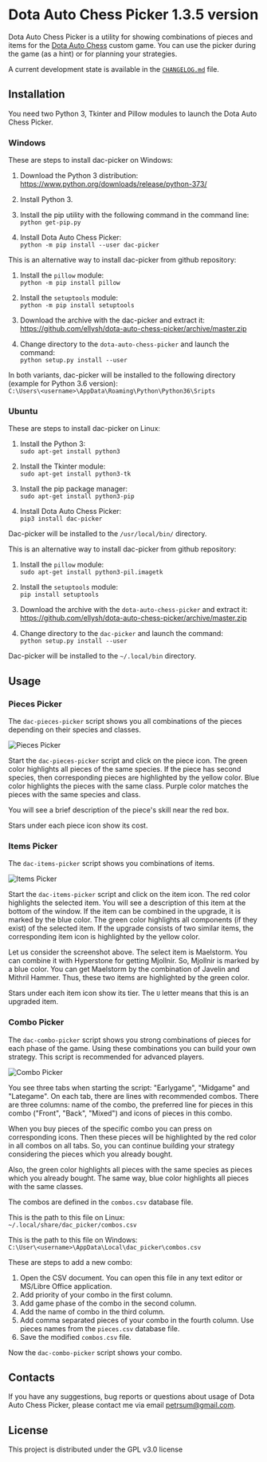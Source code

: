 # Dota Auto Chess Picker 1.3.5 version

Dota Auto Chess Picker is a utility for showing combinations of pieces and items for the [Dota Auto Chess](https://steamcommunity.com/sharedfiles/filedetails/?id=1613886175) custom game. You can use the picker during the game (as a hint) or for planning your strategies.

A current development state is available in the [`CHANGELOG.md`](CHANGELOG.md) file.

## Installation

You need two Python 3, Tkinter and Pillow modules to launch the Dota Auto Chess Picker.

### Windows

These are steps to install dac-picker on Windows:

1. Download the Python 3 distribution:<br/>
https://www.python.org/downloads/release/python-373/

2. Install Python 3.

3. Install the pip utility with the following command in the command line:<br/>
`python get-pip.py`

4. Install Dota Auto Chess Picker:<br/>
`python -m pip install --user dac-picker`

This is an alternative way to install dac-picker from github repository:

1. Install the `pillow` module:<br/>
`python -m pip install pillow`

2. Install the `setuptools` module:<br/>
`python -m pip install setuptools`

3. Download the archive with the dac-picker and extract it:<br/>
https://github.com/ellysh/dota-auto-chess-picker/archive/master.zip

4. Change directory to the `dota-auto-chess-picker` and launch the command:<br/>
`python setup.py install --user`

In both variants, dac-picker will be installed to the following directory (example for Python 3.6 version):<br/>
`C:\Users\<username>\AppData\Roaming\Python\Python36\Sripts`

### Ubuntu

These are steps to install dac-picker on Linux:

1. Install the Python 3:<br/>
`sudo apt-get install python3`

2. Install the Tkinter module:<br/>
`sudo apt-get install python3-tk`

3. Install the pip package manager:<br/>
`sudo apt-get install python3-pip`

4. Install Dota Auto Chess Picker:<br/>
`pip3 install dac-picker`

Dac-picker will be installed to the `/usr/local/bin/` directory.

This is an alternative way to install dac-picker from github repository:

1. Install the `pillow` module:<br/>
`sudo apt-get install python3-pil.imagetk`

2. Install the `setuptools` module:<br/>
`pip install setuptools`

3. Download the archive with the `dota-auto-chess-picker` and extract it:<br/>
https://github.com/ellysh/dota-auto-chess-picker/archive/master.zip

4. Change directory to the `dac-picker` and launch the command:<br/>
`python setup.py install --user`

Dac-picker will be installed to the `~/.local/bin` directory.

## Usage

### Pieces Picker

The `dac-pieces-picker` script shows you all combinations of the pieces depending on their species and classes.

![Pieces Picker](images/readme/pieces-picker-window.png)

Start the `dac-pieces-picker` script and click on the piece icon. The green color highlights all pieces of the same species. If the piece has second species, then corresponding pieces are highlighted by the yellow color. Blue color highlights the pieces with the same class. Purple color matches the pieces with the same species and class.

You will see a brief description of the piece's skill near the red box.

Stars under each piece icon show its cost.

### Items Picker

The `dac-items-picker` script shows you combinations of items.

![Items Picker](images/readme/items-picker-window.png)

Start the `dac-items-picker` script and click on the item icon. The red color highlights the selected item. You will see a description of this item at the bottom of the window. If the item can be combined in the upgrade, it is marked by the blue color. The green color highlights all components (if they exist) of the selected item. If the upgrade consists of two similar items, the corresponding item icon is highlighted by the yellow color.

Let us consider the screenshot above. The select item is Maelstorm. You can combine it with Hyperstone for getting Mjollnir. So, Mjollnir is marked by a blue color. You can get Maelstorm by the combination of Javelin and Mithril Hammer. Thus, these two items are highlighted by the green color.

Stars under each item icon show its tier. The `U` letter means that this is an upgraded item.

### Combo Picker

The `dac-combo-picker` script shows you strong combinations of pieces for each phase of the game. Using these combinations you can build your own strategy. This script is recommended for advanced players.

![Combo Picker](images/readme/combo-picker-window.png)

You see three tabs when starting the script: "Earlygame", "Midgame" and "Lategame". On each tab, there are lines with recommended combos. There are three columns: name of the combo, the preferred line for pieces in this combo ("Front", "Back", "Mixed") and icons of pieces in this combo.

When you buy pieces of the specific combo you can press on corresponding icons. Then these pieces will be highlighted by the red color in all combos on all tabs. So, you can continue building your strategy considering the pieces which you already bought.

Also, the green color highlights all pieces with the same species as pieces which you already bought. The same way, blue color highlights all pieces with the same classes.

The combos are defined in the `combos.csv` database file.

This is the path to this file on Linux:<br/>
`~/.local/share/dac_picker/combos.csv`

This is the path to this file on Windows:<br/>
`C:\User\<username>\AppData\Local\dac_picker\combos.csv`

These are steps to add a new combo:

1. Open the CSV document. You can open this file in any text editor or MS/Libre Office application.
2. Add priority of your combo in the first column.
3. Add game phase of the combo in the second column.
4. Add the name of combo in the third column.
5. Add comma separated pieces of your combo in the fourth column. Use pieces names from the `pieces.csv` database file.
6. Save the modified `combos.csv` file.

Now the `dac-combo-picker` script shows your combo.

## Contacts

If you have any suggestions, bug reports or questions about usage of Dota Auto Chess Picker, please contact me via email petrsum@gmail.com.

## License

This project is distributed under the GPL v3.0 license
